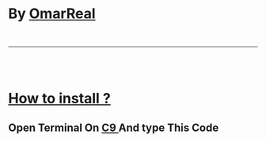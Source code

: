 <h1> By <a href ="https://telegram.me/omar_real" target="blank"> OmarReal </a></h1>
<br />
<hr color="red">
<br /><br />
<a href ="#"> <h1> How to install ?</h1></a>
<h2>Open Terminal On <a href ="https://c9.io"> C9 </a> And type This Code

